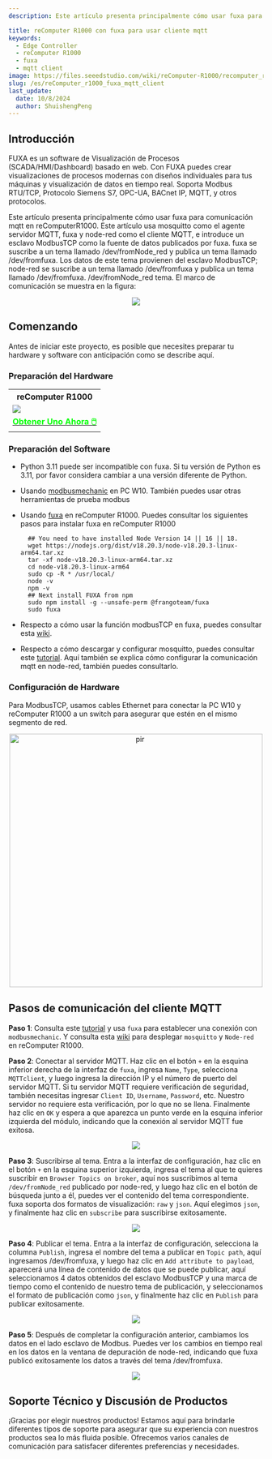 ```yaml
---
description: Este artículo presenta principalmente cómo usar fuxa para comunicación MQTT.

title: reComputer R1000 con fuxa para usar cliente mqtt
keywords:
  - Edge Controller
  - reComputer R1000
  - fuxa
  - mqtt client
image: https://files.seeedstudio.com/wiki/reComputer-R1000/recomputer_r_images/01.png
slug: /es/reComputer_r1000_fuxa_mqtt_client
last_update:
  date: 10/8/2024
  author: ShuishengPeng
---
```


## Introducción 
FUXA es un software de Visualización de Procesos (SCADA/HMI/Dashboard) basado en web. Con FUXA puedes crear visualizaciones de procesos modernas con diseños individuales para tus máquinas y visualización de datos en tiempo real. Soporta Modbus RTU/TCP, Protocolo Siemens S7, OPC-UA, BACnet IP, MQTT, y otros protocolos.

Este artículo presenta principalmente cómo usar fuxa para comunicación mqtt en reComputerR1000. Este artículo usa mosquitto como el agente servidor MQTT, fuxa y node-red como el cliente MQTT, e introduce un esclavo ModbusTCP como la fuente de datos publicados por fuxa. fuxa se suscribe a un tema llamado /dev/fromNode_red y publica un tema llamado /dev/fromfuxa. Los datos de este tema provienen del esclavo ModbusTCP; node-red se suscribe a un tema llamado /dev/fromfuxa y publica un tema llamado /dev/fromfuxa. /dev/fromNode_red tema. El marco de comunicación se muestra en la figura:
<center><img width={600} src="https://files.seeedstudio.com/wiki/reComputer-R1000/fuxa/mqtt_global.png" /></center>

## Comenzando

Antes de iniciar este proyecto, es posible que necesites preparar tu hardware y software con anticipación como se describe aquí.

### Preparación del Hardware

<div class="table-center">
	<table class="table-nobg">
    <tr class="table-trnobg">
      <th class="table-trnobg">reComputer R1000</th>
		</tr>
    <tr class="table-trnobg"></tr>
		<tr class="table-trnobg">
			<td class="table-trnobg"><div style={{textAlign:'center'}}><img src="https://files.seeedstudio.com/wiki/reComputer-R1000/recomputer_r_images/01.png" style={{width:300, height:'auto'}}/></div></td>
		</tr>
    <tr class="table-trnobg"></tr>
		<tr class="table-trnobg">
			<td class="table-trnobg"><div class="get_one_now_container" style={{textAlign: 'center'}}><a class="get_one_now_item" href="https://www.seeedstudio.com/reComputer-R1025-10-p-5895.html" target="_blank">
              <strong><span><font color={'FFFFFF'} size={"4"}> Obtener Uno Ahora 🖱️</font></span></strong>
          </a></div></td>
        </tr>
    </table>
</div>

### Preparación del Software
* Python 3.11 puede ser incompatible con fuxa. Si tu versión de Python es 3.11, por favor considera cambiar a una versión diferente de Python.
* Usando [modbusmechanic](https://modbusmechanic.scifidryer.com/) en PC W10. También puedes usar otras herramientas de prueba modbus
* Usando [fuxa](https://github.com/frangoteam/FUXA) en reComputer R1000. Puedes consultar los siguientes pasos para instalar fuxa en reComputer R1000
  ```shell
    ## You need to have installed Node Version 14 || 16 || 18.
    wget https://nodejs.org/dist/v18.20.3/node-v18.20.3-linux-arm64.tar.xz
    tar -xf node-v18.20.3-linux-arm64.tar.xz
    cd node-v18.20.3-linux-arm64
    sudo cp -R * /usr/local/
    node -v
    npm -v
    ## Next install FUXA from npm
    sudo npm install -g --unsafe-perm @frangoteam/fuxa
    sudo fuxa
  ```

* Respecto a cómo usar la función modbusTCP en fuxa, puedes consultar esta [wiki](https://wiki.seeedstudio.com/es/reComputer_r1000_fuxa_modbus_rtu_and_tcp/).
* Respecto a cómo descargar y configurar mosquitto, puedes consultar este [tutorial](https://wiki.seeedstudio.com/es/recomputer_r1000_nodered_mqtt/). Aquí también se explica cómo configurar la comunicación mqtt en node-red, también puedes consultarlo.

### Configuración de Hardware

Para ModbusTCP, usamos cables Ethernet para conectar la PC W10 y reComputer R1000 a un switch para asegurar que estén en el mismo segmento de red.

<div align="center"><img src="https://files.seeedstudio.com/wiki/reComputer-R1000/fuxa/r1000_connection.png" alt="pir" width="500" height="auto" /></div>

## Pasos de comunicación del cliente MQTT

**Paso 1**: Consulta este [tutorial](https://wiki.seeedstudio.com/es/reComputer_r1000_fuxa_modbus_rtu_and_tcp/) y usa `fuxa` para establecer una conexión con `modbusmechanic`. Y consulta esta [wiki](https://wiki.seeedstudio.com/es/Edge-Box-Node-Red-MQTT/) para desplegar `mosquitto` y `Node-red` en reComputer R1000.

**Paso 2**: Conectar al servidor MQTT. Haz clic en el botón `+` en la esquina inferior derecha de la interfaz de `fuxa`, ingresa `Name`, `Type`, selecciona `MQTTclient`, y luego ingresa la dirección IP y el número de puerto del servidor MQTT. Si tu servidor MQTT requiere verificación de seguridad, también necesitas ingresar `Client ID`, `Username`, `Password`, etc. Nuestro servidor no requiere esta verificación, por lo que no se llena. Finalmente haz clic en `OK` y espera a que aparezca un punto verde en la esquina inferior izquierda del módulo, indicando que la conexión al servidor MQTT fue exitosa.

<center><img width={600} src="https://files.seeedstudio.com/wiki/reComputer-R1000/fuxa/connect_mqtt_server.gif" /></center>

**Paso 3**: Suscribirse al tema. Entra a la interfaz de configuración, haz clic en el botón `+` en la esquina superior izquierda, ingresa el tema al que te quieres suscribir en `Browser Topics on broker`, aquí nos suscribimos al tema `/dev/fromNode_red` publicado por node-red, y luego haz clic en el botón de búsqueda junto a él, puedes ver el contenido del tema correspondiente. fuxa soporta dos formatos de visualización: `raw` y `json`. Aquí elegimos `json`, y finalmente haz clic en `subscribe` para suscribirse exitosamente.

<center><img width={600} src="https://files.seeedstudio.com/wiki/reComputer-R1000/fuxa/sub_topic.gif" /></center>

**Paso 4**: Publicar el tema. Entra a la interfaz de configuración, selecciona la columna `Publish`, ingresa el nombre del tema a publicar en `Topic path`, aquí ingresamos /dev/fromfuxa, y luego haz clic en `Add attribute to payload`, aparecerá una línea de contenido de datos que se puede publicar, aquí seleccionamos 4 datos obtenidos del esclavo ModbusTCP y una marca de tiempo como el contenido de nuestro tema de publicación, y seleccionamos el formato de publicación como `json`, y finalmente haz clic en `Publish` para publicar exitosamente.

<center><img width={600} src="https://files.seeedstudio.com/wiki/reComputer-R1000/fuxa/public_topic.gif" /></center>

**Paso 5**: Después de completar la configuración anterior, cambiamos los datos en el lado esclavo de Modbus. Puedes ver los cambios en tiempo real en los datos en la ventana de depuración de node-red, indicando que fuxa publicó exitosamente los datos a través del tema /dev/fromfuxa.

<center><img width={600} src="https://files.seeedstudio.com/wiki/reComputer-R1000/fuxa/mqtt_show_data.gif" /></center>

## Soporte Técnico y Discusión de Productos

¡Gracias por elegir nuestros productos! Estamos aquí para brindarle diferentes tipos de soporte para asegurar que su experiencia con nuestros productos sea lo más fluida posible. Ofrecemos varios canales de comunicación para satisfacer diferentes preferencias y necesidades.

<div class="button_tech_support_container">
<a href="https://forum.seeedstudio.com/" class="button_forum"></a> 
<a href="https://www.seeedstudio.com/contacts" class="button_email"></a>
</div>

<div class="button_tech_support_container">
<a href="https://discord.gg/eWkprNDMU7" class="button_discord"></a> 
<a href="https://github.com/Seeed-Studio/wiki-documents/discussions/69" class="button_discussion"></a>
</div>
